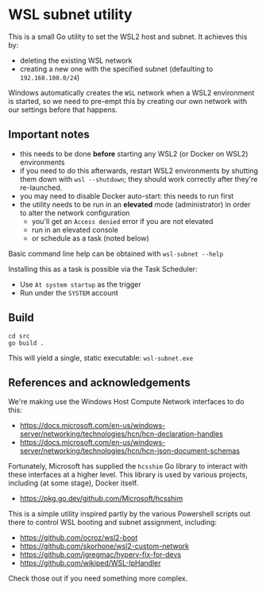 # WSL subnet utility

This is a small Go utility to set the WSL2 host and subnet. It achieves this by:
- deleting the existing WSL network
- creating a new one with the specified subnet (defaulting to `192.168.100.0/24`)

Windows automatically creates the `WSL` network when a WSL2 environment is started, so we need to pre-empt this by creating our own network with our settings before that happens.

## Important notes

- this needs to be done **before** starting any WSL2 (or Docker on WSL2) environments
- if you need to do this afterwards, restart WSL2 environments by shutting them down with `wsl --shutdown`; they should work correctly after they're re-launched.
- you may need to disable Docker auto-start: this needs to run first
- the utility needs to be run in an **elevated** mode (administrator) in order to alter the network configuration
  - you'll get an `Access denied` error if you are not elevated
  - run in an elevated console
  - or schedule as a task (noted below)

Basic command line help can be obtained with `wsl-subnet --help`

Installing this as a task is possible via the Task Scheduler:
- Use `At system startup` as the trigger
- Run under the `SYSTEM` account

## Build

```
cd src
go build .
```

This will yield a single, static executable: `wsl-subnet.exe`


## References and acknowledgements

We're making use the Windows Host Compute Network interfaces to do this: 
- https://docs.microsoft.com/en-us/windows-server/networking/technologies/hcn/hcn-declaration-handles
- https://docs.microsoft.com/en-us/windows-server/networking/technologies/hcn/hcn-json-document-schemas

Fortunately, Microsoft has supplied the `hcsshim` Go library to interact with these interfaces at a higher level. This library is used by various projects, including (at some stage), Docker itself.
- https://pkg.go.dev/github.com/Microsoft/hcsshim

This is a simple utility inspired partly by the various Powershell scripts out there to control WSL booting and subnet assignment, including:
- https://github.com/ocroz/wsl2-boot
- https://github.com/skorhone/wsl2-custom-network
- https://github.com/jgregmac/hyperv-fix-for-devs
- https://github.com/wikiped/WSL-IpHandler

Check those out if you need something more complex. 
